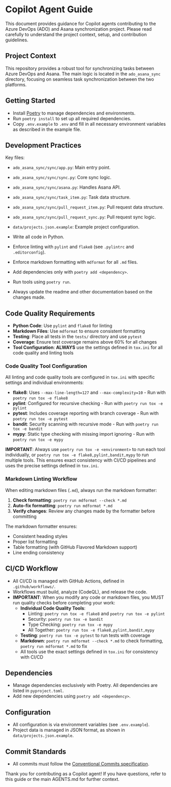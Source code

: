 # Copilot Agent Guide

This document provides guidance for Copilot agents contributing to the Azure DevOps (ADO) and Asana synchronization project. Please read carefully to understand the project context, setup, and contribution guidelines.

## Project Context

This repository provides a robust tool for synchronizing tasks between Azure DevOps and Asana. The main logic is located in the `ado_asana_sync` directory, focusing on seamless task synchronization between the two platforms.

## Getting Started

- Install [Poetry](https://python-poetry.org/) to manage dependencies and environments.
- Run `poetry install` to set up all required dependencies.
- Copy `.env.example` to `.env` and fill in all necessary environment variables as described in the example file.

## Development Practices

Key files:

- `ado_asana_sync/sync/app.py`: Main entry point.
- `ado_asana_sync/sync/sync.py`: Core sync logic.
- `ado_asana_sync/sync/asana.py`: Handles Asana API.
- `ado_asana_sync/sync/task_item.py`: Task data structure.
- `ado_asana_sync/sync/pull_request_item.py`: Pull request data structure.
- `ado_asana_sync/sync/pull_request_sync.py`: Pull request sync logic.
- `data/projects.json.example`: Example project configuration.

- Write all code in Python.
- Enforce linting with `pylint` and `flake8` (see `.pylintrc` and `.editorconfig`).
- Enforce markdown formatting with `mdformat` for all `.md` files.
- Add dependencies only with `poetry add <dependency>`.
- Run tools using `poetry run`.
- Always update the readme and other documentation based on the changes made.

## Code Quality Requirements

- **Python Code**: Use `pylint` and `flake8` for linting
- **Markdown Files**: Use `mdformat` to ensure consistent formatting
- **Testing**: Place all tests in the `tests/` directory and use `pytest`
- **Coverage**: Ensure test coverage remains above 60% for all changes
- **Tool Configuration**: **ALWAYS** use the settings defined in `tox.ini` for all code quality and linting tools

### Code Quality Tool Configuration

All linting and code quality tools are configured in `tox.ini` with specific settings and individual environments:

- **flake8**: Uses `--max-line-length=127` and `--max-complexity=10` - Run with `poetry run tox -e flake8`
- **pylint**: Configured for recursive checking - Run with `poetry run tox -e pylint`
- **pytest**: Includes coverage reporting with branch coverage - Run with `poetry run tox -e pytest`
- **bandit**: Security scanning with recursive mode - Run with `poetry run tox -e bandit`
- **mypy**: Static type checking with missing import ignoring - Run with `poetry run tox -e mypy`

**IMPORTANT**: Always use `poetry run tox -e <environment>` to run each tool individually, or `poetry run tox -e flake8,pylint,bandit,mypy` to run multiple tools. This ensures exact consistency with CI/CD pipelines and uses the precise settings defined in `tox.ini`.

### Markdown Linting Workflow

When editing markdown files (`.md`), always run the markdown formatter:

1. **Check formatting**: `poetry run mdformat --check *.md`
1. **Auto-fix formatting**: `poetry run mdformat *.md`
1. **Verify changes**: Review any changes made by the formatter before committing

The markdown formatter ensures:

- Consistent heading styles
- Proper list formatting
- Table formatting (with GitHub Flavored Markdown support)
- Line ending consistency

## CI/CD Workflow

- All CI/CD is managed with GitHub Actions, defined in `.github/workflows/`.
- Workflows must build, analyze (CodeQL), and release the code.
- **IMPORTANT**: When you modify any code or markdown files, you MUST run quality checks before completing your work:
  - **Individual Code Quality Tools**:
    - Linting: `poetry run tox -e flake8` and `poetry run tox -e pylint`
    - Security: `poetry run tox -e bandit`
    - Type Checking: `poetry run tox -e mypy`
    - All Together: `poetry run tox -e flake8,pylint,bandit,mypy`
  - **Testing**: `poetry run tox -e pytest` to run tests with coverage
  - **Markdown**: `poetry run mdformat --check *.md` to check formatting, `poetry run mdformat *.md` to fix
  - All tools use the exact settings defined in `tox.ini` for consistency with CI/CD

## Dependencies

- Manage dependencies exclusively with Poetry. All dependencies are listed in `pyproject.toml`.
- Add new dependencies using `poetry add <dependency>`.

## Configuration

- All configuration is via environment variables (see `.env.example`).
- Project data is managed in JSON format, as shown in `data/projects.json.example`.

## Commit Standards

- All commits must follow the [Conventional Commits specification](https://www.conventionalcommits.org/).

Thank you for contributing as a Copilot agent! If you have questions, refer to this guide or the main AGENTS.md for further context.
